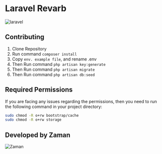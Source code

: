 # Laravel Revarb

![laravel](https://laravel.com/assets/img/components/logo-laravel.svg)

## Contributing

1. Clone Repository
2. Run command `composer install`
3. Copy `env. example file`, and rename .env
4. Then Run command `php artisan key:generate`
5. Then Run command `php artisan migrate`
6. Then Run command `php artisan db:seed`

## Required Permissions

If you are facing any issues regarding the permissions, then you need to run the following command in your project directory:

```sh
sudo chmod -R o+rw bootstrap/cache
sudo chmod -R o+rw storage
```

## Developed by Zaman

![Zaman](https://avatars.githubusercontent.com/u/53174140?v=4)
